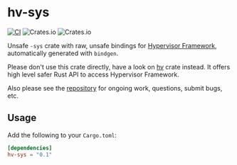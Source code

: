 # hv-sys

[![CI](https://github.com/mxpv/hv/actions/workflows/ci.yml/badge.svg?branch=main)](https://github.com/mxpv/hv/actions/workflows/ci.yml)
![Crates.io](https://img.shields.io/crates/v/hv-sys)
![Crates.io](https://img.shields.io/crates/l/hv-sys)

Unsafe `-sys` crate with raw, unsafe bindings for [Hypervisor Framework](https://developer.apple.com/documentation/hypervisor), automatically generated with `bindgen`.

Please don't use this crate directly, have a look on [hv](https://crates.io/crates/hv) crate instead.
It offers high level safer Rust API to access Hypervisor Framework.

Also please see the [repository](https://github.com/mxpv/hv) for ongoing work, questions, submit bugs, etc.

## Usage

Add the following to your `Cargo.toml`:
```toml
[dependencies]
hv-sys = "0.1"
```
